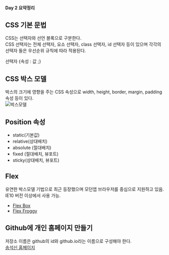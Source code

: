 #### Day 2 요약정리

## CSS 기본 문법    
CSS는 선택자와 선언 블록으로 구분한다.  
CSS 선택자는 전체 선택자, 요소 선택자, class 선택자, id 선택자 등이 있으며 각각의 선택자 들은 우선순위 규칙에 따라 적용된다.  

선택자 {속성 : 값 ;}

## CSS 박스 모델
박스의 크기에 영향을 주는 CSS 속성으로 width, height, border, margin, padding 속성 등이 있다.  
![박스모델](https://mdn.mozillademos.org/files/8685/boxmodel-(3).png)   

## Position 속성    
* static(기본값)
* relative(상대배치)  
* absolute (절대배치)  
* fixed (절대배치, 뷰포트)  
* sticky(상대배치, 뷰포트)

## Flex  
유연한 박스모델 기법으로 최근 등장했으며 모던앱 브라우저를 중심으로 지원하고 있음.  
IE10 버전 이상에서 사용 가능. 
* [Flex Box](https://css-tricks.com/snippets/css/a-guide-to-flexbox/)   
* [Flex Froggy](https://flexboxfroggy.com/#ko)  

## Github에 개인 홈페이지 만들기  
저장소 이름은 github의 id와 github.io라는 이름으로 구성해야 한다.  
[송석신 홈페이지](http://skywalkerKS.github.io)
